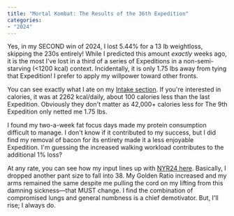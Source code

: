 ```yaml
---
title: "Mortal Kombat: The Results of the 36th Expedition"
categories:
- "2024"
---
```


Yes, in my SECOND win of 2024, I lost 5.44% for a 13 lb weightloss, skipping the 230s entirely!  While I predicted this amount *exactly* weeks ago, it is the most I've lost in a third of a series of Expeditions in a non-semi-starving (<1200 kcal) context.  Incidentally, it is only 1.75 lbs away from tying that Expedition!  I prefer to apply my willpower toward other fronts.  

You can see exactly what I ate on my [Intake section](expeditions/#intake).  If you're interested in calories, it was at 2262 kcal/daily, about 100 calories less than the last Expedition.  Obviously they don't matter as 42,000+ calories less for The 9th Expedition only netted me 1.75 lbs.

I found my two-a-week fat focus days made my protein consumption difficult to manage.  I don't know if it contributed to my success, but I did find my removal of bacon for its entirety made it a less enjoyable Expedition.  I'm guessing the increased walking workload contributes to the additional 1% loss? 

At any rate, you can see how my input lines up with [NYR24 here](/nyr/#status).  Basically, I dropped another pant size to fall into 38.  My Golden Ratio increased and my arms remained the same despite me pulling the cord on my lifting from this damning sickness—that MUST change.  I find the combination of compromised lungs and general numbness is a chief demotivator.  But, I'll rise; I always do.
